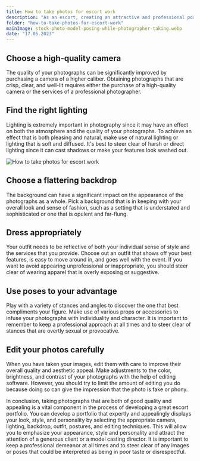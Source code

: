 ```yaml
---
title: How to take photos for escort work
description: "As an escort, creating an attractive and professional portfolio is essential to attract potential clients and establish a positive reputation. High-quality photographs are an important part of your portfolio, as they can help showcase your appearance, style, and personality. In this article, we will discuss some tips on how to take photos for escort work."
folder: "how-to-take-photos-for-escort-work"
mainImage: stock-photo-model-posing-while-photographer-taking.webp
date: "17.05.2023"
---
```


## Choose a high-quality camera

The quality of your photographs can be significantly improved by purchasing a camera of a higher caliber. Obtaining photographs that are crisp, clear, and well-lit requires either the purchase of a high-quality camera or the services of a professional photographer.

## Find the right lighting

Lighting is extremely important in photography since it may have an effect on both the atmosphere and the quality of your photographs. To achieve an effect that is both pleasing and natural, make use of natural lighting or lighting that is soft and diffused. It's best to steer clear of harsh or direct lighting since it can cast shadows or make your features look washed out.

![How to take photos for escort work](/assets/img/media/how-to-take-photos-for-escort-work/123.webp "make photos for escort work")

## Choose a flattering backdrop

The background can have a significant impact on the appearance of the photographs as a whole. Pick a background that is in keeping with your overall look and sense of fashion, such as a setting that is understated and sophisticated or one that is opulent and far-flung.

## Dress appropriately

Your outfit needs to be reflective of both your individual sense of style and the services that you provide. Choose out an outfit that shows off your best features, is easy to move around in, and goes well with the event. If you want to avoid appearing unprofessional or inappropriate, you should steer clear of wearing apparel that is overly exposing or suggestive.

## Use poses to your advantage

Play with a variety of stances and angles to discover the one that best compliments your figure. Make use of various props or accessories to infuse your photographs with individuality and character. It is important to remember to keep a professional approach at all times and to steer clear of stances that are overtly sexual or provocative.

## Edit your photos carefully

When you have taken your images, edit them with care to improve their overall quality and aesthetic appeal. Make adjustments to the color, brightness, and contrast of your photographs with the help of editing software. However, you should try to limit the amount of editing you do because doing so can give the impression that the photo is fake or phony.

In conclusion, taking photographs that are both of good quality and appealing is a vital component in the process of developing a great escort portfolio. You can develop a portfolio that expertly and appealingly displays your look, style, and personality by selecting the appropriate camera, lighting, backdrop, outfit, postures, and editing techniques. This will allow you to emphasize your appearance, style and personality and attract the attention of a generous client or a model casting director. It is important to keep a professional demeanor at all times and to steer clear of any images or poses that could be interpreted as being in poor taste or disrespectful.